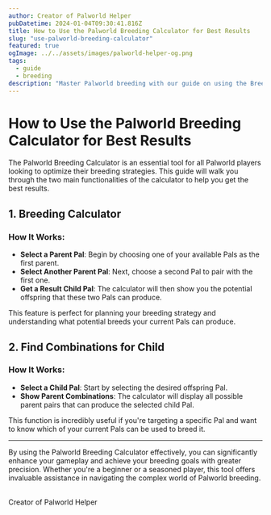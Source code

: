 ```yaml
---
author: Creator of Palworld Helper
pubDatetime: 2024-01-04T09:30:41.816Z
title: How to Use the Palworld Breeding Calculator for Best Results
slug: "use-palworld-breeding-calculator"
featured: true
ogImage: ../../assets/images/palworld-helper-og.png
tags:
  - guide
  - breeding
description: "Master Palworld breeding with our guide on using the Breeding Calculator for optimal results."
---
```


# How to Use the Palworld Breeding Calculator for Best Results

The Palworld Breeding Calculator is an essential tool for all Palworld players looking to optimize their breeding strategies. This guide will walk you through the two main functionalities of the calculator to help you get the best results.

## 1. Breeding Calculator

<!-- Replace 'image-url' with the actual URL of the uploaded infographic -->

### How It Works:

- **Select a Parent Pal**: Begin by choosing one of your available Pals as the first parent.
- **Select Another Parent Pal**: Next, choose a second Pal to pair with the first one.
- **Get a Result Child Pal**: The calculator will then show you the potential offspring that these two Pals can produce.

This feature is perfect for planning your breeding strategy and understanding what potential breeds your current Pals can produce.

## 2. Find Combinations for Child

<!-- Replace 'image-url' with the actual URL of the uploaded infographic -->

### How It Works:

- **Select a Child Pal**: Start by selecting the desired offspring Pal.
- **Show Parent Combinations**: The calculator will display all possible parent pairs that can produce the selected child Pal.

This function is incredibly useful if you're targeting a specific Pal and want to know which of your current Pals can be used to breed it.

---

By using the Palworld Breeding Calculator effectively, you can significantly enhance your gameplay and achieve your breeding goals with greater precision. Whether you're a beginner or a seasoned player, this tool offers invaluable assistance in navigating the complex world of Palworld breeding.

<br/>
Creator of Palworld Helper
